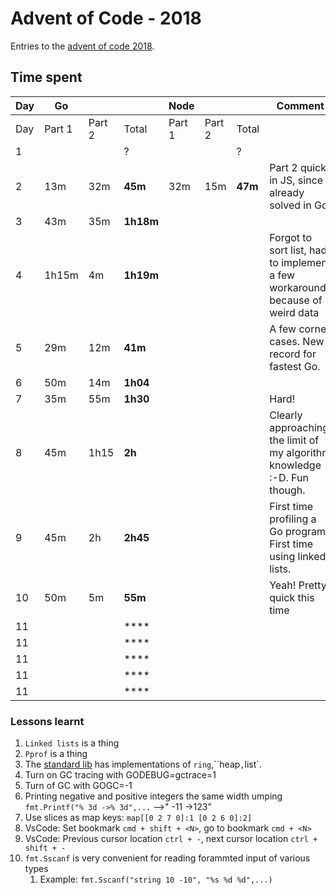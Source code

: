 # Advent of Code - 2018

Entries to the [advent of code 2018](https://adventofcode.com/2018).

## Time spent

| Day | Go     |        |           | Node   |        |         | Comment                                                                       |
|-----|--------|--------|-----------|--------|--------|---------|-------------------------------------------------------------------------------|
| Day | Part 1 | Part 2 | Total     | Part 1 | Part 2 | Total   |                                                                               |
| 1   |        |        | ?         |        |        | ?       |                                                                               |
| 2   | 13m    | 32m    | **45m**   | 32m    | 15m    | **47m** | Part 2 quick in JS, since already solved in Go                                |
| 3   | 43m    | 35m    | **1h18m** |        |        |         |                                                                               |
| 4   | 1h15m  | 4m     | **1h19m** |        |        |         | Forgot to sort list, had to implement a few workarounds because of weird data |
| 5   | 29m    | 12m    | **41m**   |        |        |         | A few corner cases. New record for fastest Go.                                |
| 6   | 50m    | 14m    | **1h04**  |        |        |         |                                                                               |
| 7   | 35m    | 55m    | **1h30**  |        |        |         | Hard!                                                                         |
| 8   | 45m    | 1h15   | **2h**    |        |        |         | Clearly approaching the limit of my algorithm knowledge :-D. Fun though.      |
| 9   | 45m    | 2h     | **2h45**  |        |        |         | First time profiling a Go program. First time using linked lists.             |
| 10  | 50m    | 5m     | **55m**   |        |        |         | Yeah! Pretty quick this time                                                  |
| 11  |        |        | ****      |        |        |         |                                                                               |
| 11  |        |        | ****      |        |        |         |                                                                               |
| 11  |        |        | ****      |        |        |         |                                                                               |
| 11  |        |        | ****      |        |        |         |                                                                               |
| 11  |        |        | ****      |        |        |         |                                                                               |

### Lessons learnt

1) `Linked lists` is a thing
2) `Pprof` is a thing
3) The [standard lib](https://golang.org/pkg/#stdlib) has implementations of  `ring`,``heap`,`list`.
4) Turn on GC tracing with GODEBUG=gctrace=1
5) Turn of GC with GOGC=-1
6) Printing negative and positive integers the same width umping `fmt.Printf("% 3d ->% 3d",...` -->" -11 ->123"
7) Use slices as map keys: `map[[0 2 7 0]:1 [0 2 6 0]:2]`  
8) VsCode: Set bookmark `cmd + shift + <N>`, go to bookmark `cmd + <N>`
9) VsCode: Previous cursor location `ctrl + -`, next cursor location `ctrl + shift + -`
10) `fmt.Sscanf` is very convenient for reading forammted input of various types
    1) Example: `fmt.Sscanf("string 10 -10", "%s %d %d",...)`
